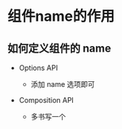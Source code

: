 # 组件name的作用

## 如何定义组件的 name

- Options API

    - 添加 name 选项即可

- Composition API

    - 多书写一个 <script> 标签，导出的仍然是一个对象，对象配置 name 即可

    - 使用 defineOptions 宏函数

## 组件 name 的作用

- 递归组件

- <keep-alive> 缓存

- vue-devtools 调试